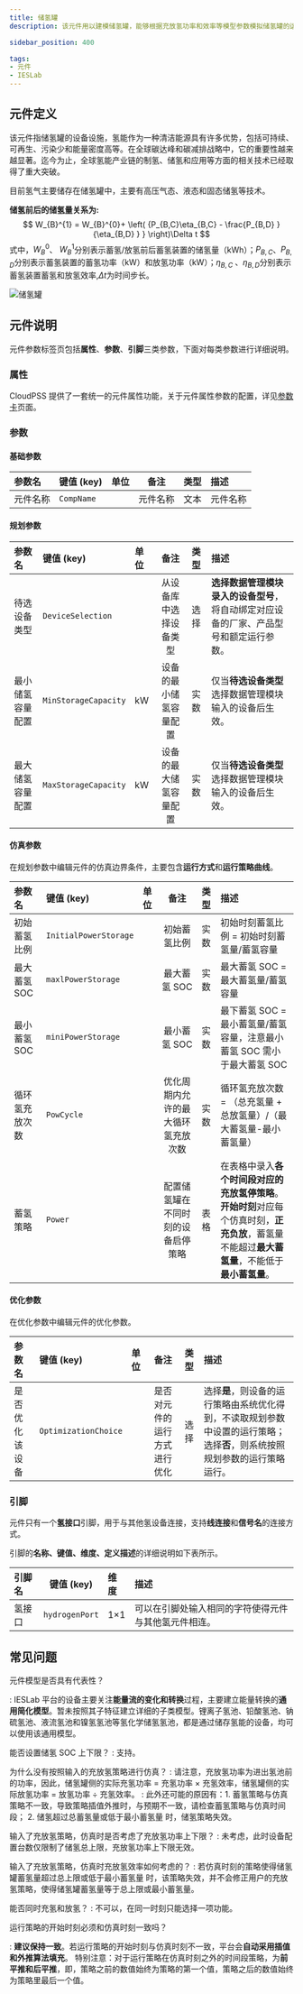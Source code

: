```yaml
---
title: 储氢罐
description: 该元件用以建模储氢罐，能够根据充放氢功率和效率等模型参数模拟储氢罐的运行状态。

sidebar_position: 400

tags: 
- 元件
- IESLab
---
```


## 元件定义

该元件指储氢罐的设备设施，氢能作为一种清洁能源具有许多优势，包括可持续、可再生、污染少和能量密度高等。在全球碳达峰和碳减排战略中，它的重要性越来越显著。迄今为止，全球氢能产业链的制氢、储氢和应用等方面的相关技术已经取得了重大突破。

目前氢气主要储存在储氢罐中，主要有高压气态、液态和固态储氢等技术。

**储氢前后的储氢量关系为:**
 $$
 W_{B}^{1} = W_{B}^{0}+ \left( {P_{B,C}\eta_{B,C} - \frac{P_{B,D} }{\eta_{B,D} } } \right)\Delta t
 $$
 式中，$W_{B}^{0}$、 $W_{B}^{1}$分别表示蓄氢/放氢前后蓄氢装置的储氢量（kWh）；$P_{B,C}$、$P_{B,D}$分别表示蓄氢装置的蓄氢功率（kW）和放氢功率（kW）；$\eta_{B,C}$ 、$\eta_{B,D}$分别表示蓄氢装置蓄氢和放氢效率,$\Delta t$为时间步长。


![储氢罐](./HydrogenTank.svg )


## 元件说明

元件参数标签页包括**属性**、**参数**、**引脚**三类参数，下面对每类参数进行详细说明。

### 属性

CloudPSS 提供了一套统一的元件属性功能，关于元件属性参数的配置，详见[参数卡](docs/documents/software/10-xstudio/20-simstudio/40-workbench/20-function-zone/30-design-tab/30-param-panel/index.md)页面。

### 参数

#### 基础参数

| 参数名 | 键值 (key) | 单位 | 备注 | 类型 | 描述 |
| :--- | :--- | :--- | :--: | :--- | :--- |
| 元件名称 | `CompName` |  | 元件名称 | 文本 | 元件名称 |



#### 规划参数

| 参数名 | 键值 (key) | 单位 | 备注 | 类型 | 描述 |
| :--- | :--- | :--- | :--: | :--- | :--- |
| 待选设备类型 | `DeviceSelection` |  | 从设备库中选择设备类型 | 选择 | **选择数据管理模块录入的设备型号**，将自动绑定对应设备的厂家、产品型号和额定运行参数。 |
| 最小储氢容量配置 | `MinStorageCapacity` | kW | 设备的最小储氢容量配置 | 实数 | 仅当**待选设备类型**选择数据管理模块输入的设备后生效。|
| 最大储氢容量配置 | `MaxStorageCapacity` | kW | 设备的最大储氢容量配置 | 实数 | 仅当**待选设备类型**选择数据管理模块输入的设备后生效。|


#### 仿真参数

在规划参数中编辑元件的仿真边界条件，主要包含**运行方式**和**运行策略曲线**。

| 参数名 | 键值 (key)  | 单位 | 备注 | 类型 | 描述 |
| :--- | :--- | :--- | :--: | :--- | :--- |
| 初始蓄氢比例 | `InitialPowerStorage` |  | 初始蓄氢比例 | 实数 | 初始时刻蓄氢比例 = 初始时刻蓄氢量/蓄氢容量 |
| 最大蓄氢 SOC | `maxlPowerStorage` |  | 最大蓄氢 SOC | 实数 | 最大蓄氢 SOC = 最大蓄氢量/蓄氢容量 |
| 最小蓄氢 SOC | `miniPowerStorage` |  | 最小蓄氢 SOC | 实数 | 最下蓄氢 SOC = 最小蓄氢量/蓄氢容量，注意最小蓄氢 SOC 需小于最大蓄氢 SOC |
| 循环氢充放次数 | `PowCycle` |  | 优化周期内允许的最大循环氢充放次数 | 实数 | 循环氢充放次数 = （总充氢量 + 总放氢量）/（最大蓄氢量-最小蓄氢量） |
| 蓄氢策略 | `Power` |  | 配置储氢罐在不同时刻的设备启停策略 | 表格 | 在表格中录入**各个时间段对应的充放氢停策略**。 **开始时刻**对应每个仿真时刻，**正充负放**，蓄氢量不能超过**最大蓄氢量**，不能低于**最小蓄氢量**。|


#### 优化参数

在优化参数中编辑元件的优化参数。

| 参数名 | 键值 (key)  | 单位 | 备注 | 类型 | 描述 |
| :--- | :--- | :--- | :--: | :--- | :--- |
| 是否优化该设备 | `OptimizationChoice` |  | 是否对元件的运行方式进行优化 | 选择 | 选择**是**，则设备的运行策略由系统优化得到，不读取规划参数中设置的运行策略；选择**否**，则系统按照规划参数的运行策略运行。|


<!-- | 蓄氢量始末最大偏差比例 | `MaxPoweStorageDiff` | % | 蓄氢量始末最大偏差比例仅在“是否优化该设备”选择“**是**”生效 | 实数 |蓄氢量始末最大偏差比例= （初始时刻蓄氢量-结束时刻蓄氢量）/总蓄氢量，比例范围为 0-100% | -->



### 引脚

元件只有一个**氢接口**引脚，用于与其他氢设备连接，支持**线连接**和**信号名**的连接方式。

引脚的**名称、键值、维度、定义描述**的详细说明如下表所示。

| 引脚名 | 键值 (key)  | 维度 | 描述 |
| :--- | :--: | :--- | :--- |
| 氢接口 | `hydrogenPort` | 1×1 | 可以在引脚处输入相同的字符使得元件与其他氢元件相连。|

## 常见问题

元件模型是否具有代表性？

:   IESLab 平台的设备主要关注**能量流的变化和转换**过程，主要建立能量转换的**通用简化模型**。暂未按照其子特征建立详细的子类模型。锂离子氢池、铅酸氢池、钠硫氢池、液流氢池和镍氢氢池等氢化学储氢氢池，都是通过储存氢能的设备，均可以使用该通用模型。

能否设置储氢 SOC 上下限？
:   支持。

为什么没有按照输入的充放氢策略进行仿真？
:   请注意，充放氢功率为进出氢池前的功率，因此，储氢罐侧的实际充氢功率 = 充氢功率 × 充氢效率，储氢罐侧的实际放氢功率 = 放氢功率 ÷ 充氢效率。
:   此外还可能的原因有：1. 蓄氢策略与仿真策略不一致，导致策略插值外推时，与预期不一致，请检查蓄氢策略与仿真时间段； 2. 储氢超过总蓄氢量或低于最小蓄氢量 时，储氢策略失效。

输入了充放氢策略，仿真时是否考虑了充放氢功率上下限？
:   未考虑，此时设备配置台数仅限制了储氢总上限，充放氢功率上下限无效。

输入了充放氢策略，仿真时充放氢效率如何考虑的？
:   若仿真时刻的策略使得储氢罐蓄氢量超过总上限或低于最小蓄氢量 时，该策略失效，并不会修正用户的充放氢策略，使得储氢罐蓄氢量等于总上限或最小蓄氢量。

能否同时充氢和放氢？
:   不可以，在同一时刻只能选择一项功能。

运行策略的开始时刻必须和仿真时刻一致吗？

:   **建议保持一致**。若运行策略的开始时刻与仿真时刻不一致，平台会**自动采用插值和外推算法填充**。    特别注意：对于运行策略在仿真时刻之外的时间段策略，为**前平推和后平推**，即，策略之前的数值始终为策略的第一个值，策略之后的数值始终为策略里最后一个值。
